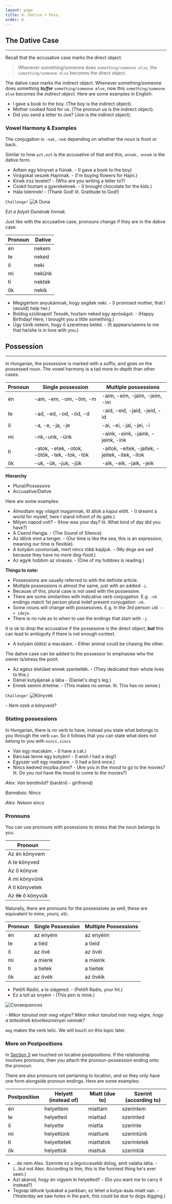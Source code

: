 ```yaml
---
layout: page
title: 8. Dative + Poss.
order: 8
---
```


## The Dative Case
---

Recall that the accusative case marks the direct object.

> Whenever something/someone does `something/someone else`, the `something/someone else` becomes the direct object.

The dative case marks the indirect object. Whenever something/someone does something ***to/for*** `something/someone else`, now this `something/someone else` becomes the *indirect object.* Here are some examples in English:

* I gave a book to the boy. (The boy is the indirect object).
* Mother cooked food for us. (The pronoun us is the indirect object).
* Did you send a letter to Joe? (Joe is the indirect object).

### Vowel Harmony & Examples

The conjugation is `-nak,-nek` depending on whether the noun is front or back.

Similar to how `azt,ezt` is the accusative of that and this, `annak, ennek` is the dative form.

* Adtam egy könyvet a fiúnak. - (I gave a book to the boy)
* Virágokat veszek Hajninak. - (I'm buying flowers for Hajni.)
* Kinek írsz levelet? - (Who are you writing a letter to?)
* Csokit hoztam a gyerekeknek. - (I brought chocolate for the kids.)
* Hála Istennek! - (Thank God! lit. Gratitude to God!)

`Challenge!`
![A Duna](https://magyartanulas.github.io/public/duna.JPG)

*Ezt a folyót Dunának hívnak.*

Just like with the accusative case, pronouns change if they are in the dative case.

| Pronoun | Dative |
|---------|--------|
| én      | nekem  |
| te      | neked  |
| ő       | neki   |
| mi      | nekünk |
| ti      | nektek |
| ők      | nekik  |

* Megígértem anyukámnak, hogy segítek neki. - (I promised mother, that I (would) help her.)
* Boldog szülinapot! Tessék, hoztam neked egy apróságot. - (Happy Birthday! Here, I brought you a little something.) 
* Úgy tűnik nekem, hogy ő szerelmes beléd. - (It appears/seems to me that he/she is in love with you.)

## Possession
---

In Hungarian, the possessive is marked with a suffix, and goes on the possessed noun. The vowel harmony is a tad more in-depth than other cases.

| Pronoun | Single possession                            | Multiple possessions                           |
|---------|----------------------------------------------|------------------------------------------------|
| én      | -am, -em, -om, -öm, -m                       | -aim,   -eim,   -jaim,   -jeim,   -im          |
| te      | -ad, -ed, -od, -öd, -d                       | -aid,   -eid,   -jaid,   -jeid,   -id          |
| ő       | -a, -e, -ja, -je                             | -ai,    -ei,    -jai,    -jei,    -i           |
| mi      | -nk,-unk, -ünk                               | -aink,  -eink,  -jaink,  -jeink,  -ink         |
| ti      | -atok, -etek, -otok, -ötök, -tek, -tok, -tök | -aitok, -eitek, -jaitek, -jeitek, -itek, -itok |
| ők      | -uk, -ük, -juk, -jük                         | -aik,   -eik,   -jaik,   -jeik                 |

**Hierarchy**

* Plural/Possessive
* Accusative/Dative

Here are some examples:

* Álmodtam egy világot magamnak, itt állok a kapui előtt. - (I dreamt a world for myslef, here I stand infront of its gate.)
* Milyen napod volt? - (How was your day? lit. What kind of day did you have?)
* A Csend Hangja. - (The Sound of Silence).
* Az időnk mint a tenger. - (Our time is like the sea, this is an expression, meaning our time is flexible).
* A kutyáim szomorúak, mert nincs több kajájuk. - (My dogs are sad because they have no more dog-food.)
* Az egyik hobbim az olvasás. - (One of my hobbies is reading.)

**Things to note:**

* Possessions are usually referred to with the definite article.
* Multiple possessions is almost the same, just with an addied `-i`.
* Because of this, plural case is not used with the possessive.
* There are some similarities with indicative verb conjugation. E.g. `-nk` endings match 1st person plural indef present conjugation `-nk`.
* Some nouns will change with possessives. E.g. In the 3rd person `idő --> ideje`.
* There is no rule as to when to use the endings that start with `-j`.

It is ok to drop the accusative if the possessive is the direct object, **but** this can lead to ambiguity if there is not enough context.

* A kutyám üldözi a macskám. - Either animal could be chasing the other.

The dative case can be added to the possessor to emphasise who the owner is/stress the point.

* Az egész életüket ennek szentelték. - (They dedicated their whole lives to this.)
* Dániel kutyájának a lába - (Daniel's dog's leg.)
* Ennek semmi értelme. - (This makes no sense. lit. This has no sense.)

`Challenge!`
![Könyvek](https://magyartanulas.github.io/public/könyvek.jpg)

*- Nem ezek a könyveid?*

### Stating possessions

In Hungarian, there is no verb to have, instead you state what belongs to you through the verb `van`. So it follows that you can state what does not belong to you with `nincs,sincs`

* Van egy macskám. - (I have a cat.)
* Bárcsak lenne egy kutyám! - (I wish I had a dog!)
* Egyszer volt egy madaram. - (I had a bird once.)
* Nincs kedved moziba jönni? - (Are you in the mood to go to the movies? lit. Do you not have the mood to come to the movies?)

*Alex: Van barátnőd?* (barátnő - girlfriend)

*Barnabás: Nincs*

*Alex: Nekem sincs*

### Pronouns

You can use pronouns with posessions to stress that the noun belongs to you.

| Pronoun             |
|---------------------|
| Az én könyvem       |
| A te könyved        |
| Az ő könyve         |
| A mi könyvünk       |
| A ti könyvetek      |
| Az ~~ők~~ ő könyvük |

Naturally, there are pronouns for the possessives as well, these are equivalent to *mine, yours, etc*.

| Pronoun | Single Possession | Multiple Possessions |
|---------|-------------------|----------------------|
| én      | az enyém          | az enyéim            |
| te      | a tiéd            | a tieid              |
| ő       | az övé            | az övéi              |
| mi      | a mienk           | a mieink             |
| ti      | a tietek          | a tieitek            |
| ők      | az övék           | az övéik             |

* Petőfi Rádió, a te slágered. - (Petőfi Radio, your hit.)
* Ez a toll az enyém - (This pen is mine.)

![Consequences](https://magyartanulas.github.io/public/consequences.png)

*- Mikor tanulod már meg végre? Mikor mikor tanulod már meg végre, hogy a tetteidnek következményei vannak?*

`meg` makes the verb telic. We will touch on this topic later.

### More on Postpositions

In [Section 3](https://magyartanulas.github.io/Section3/) we touched on locative postpositions. If the relationship involves pronouns, then you attach the pronoun-possession ending onto the pronoun. 

There are also pronouns not pertaining to location, and so they only have one form alongside pronoun endings. Here are some examples:

| Postposition | Helyett (instead of) | Miatt (due to) | Szerint (according to) |
|--------------|----------------------|----------------|------------------------|
| én           | helyettem            | miattam        | szerintem              |
| te           | helyetted            | miattad        | szerinted              |
| ő            | helyette             | miatta         | szerinte               |
| mi           | helyettünk           | miattunk       | szerintünk             |
| ti           | helyettetek          | miattatok      | szerintetek            |
| ők           | helyettük            | miattuk        | szerintük              |

* ...de nem Alex. Szerinte ez a legviccesebb dolog, amit valaha látta. - (...but not Alex. According to him, this is the funniest thing he's ever seen.)
* Azt akarod, hogy én vigyem ki helyetted? - (Do you want *me* to carry it instead?)
* Tegnap láttunk lyukakat a parkban, ez lehet a kutya-ásás miatt van. - (Yesterday we saw holes in the park, this could be due to dogs digging.)
